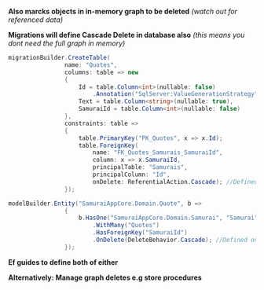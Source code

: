 __Also marcks objects in in-memory graph to be deleted__
_(watch out for referenced data)_

__Migrations will define Cascade Delete in database also__
_(this means you dont need the full graph in memory)_


```c#
migrationBuilder.CreateTable(
                name: "Quotes",
                columns: table => new
                {
                    Id = table.Column<int>(nullable: false)
                        .Annotation("SqlServer:ValueGenerationStrategy", SqlServerValueGenerationStrategy.IdentityColumn),
                    Text = table.Column<string>(nullable: true),
                    SamuraiId = table.Column<int>(nullable: false)
                },
                constraints: table =>
                {
                    table.PrimaryKey("PK_Quotes", x => x.Id);
                    table.ForeignKey(
                        name: "FK_Quotes_Samurais_SamuraiId",
                        column: x => x.SamuraiId,
                        principalTable: "Samurais",
                        principalColumn: "Id",
                        onDelete: ReferentialAction.Cascade); //Defined on migration, so database schema behavior
                });
```

```c#
modelBuilder.Entity("SamuraiAppCore.Domain.Quote", b =>
                {
                    b.HasOne("SamuraiAppCore.Domain.Samurai", "Samurai")
                        .WithMany("Quotes")
                        .HasForeignKey("SamuraiId")
                        .OnDelete(DeleteBehavior.Cascade); //Defined on model, so EF behavior
                });
```

__Ef guides to define both of either__

__Alternatively: Manage graph deletes e.g store procedures__